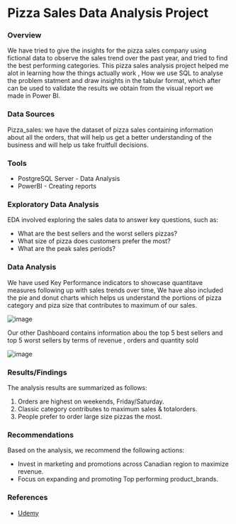 # Pizza Sales Data Analysis Project

### Overview
We have tried to give the insights for the pizza sales company using fictional data to observe the sales trend over the past year, and tried to find the  best performing categories. This pizza sales analysis project helped me alot in learning how the things actually work , How we use SQL to analyse the problem statment and draw insights in the tabular format, which after can be used to validate the results we obtain from the visual report we made in Power BI.

### Data Sources

Pizza_sales: we have the dataset of pizza sales containing information about all the orders, that will help us get a better understanding of the business and will help us take fruitfull decisions.

### Tools 

- PostgreSQL Server - Data Analysis
- PowerBI - Creating reports

### Exploratory Data Analysis

EDA involved exploring the sales data to answer key questions, such as:

- What are the best sellers and the worst sellers pizzas?
- What size of pizza does customers prefer the most?
- What are the peak sales periods?

### Data Analysis
We have used Key Performance indicators to showcase quantitave measures following up with sales trends over time, We have also included the pie and donut charts which helps us understand the portions of pizza category and piza size that contributes to maximum of our sales. 

![image](https://github.com/kunal3856/Guided_Project-Pizza_Sales/assets/65026671/69bddcd4-97b9-4a0a-9179-69931b85a6db)


Our other Dashboard contains information abou the top 5 best sellers and top 5 worst sellers by terms of revenue , orders and quantity sold

![image](https://github.com/kunal3856/Guided_Project-Pizza_Sales/assets/65026671/7d59482a-02ac-4fac-8321-bfb69775edf4)

### Results/Findings

The analysis results are summarized as follows:
1. Orders are highest on weekends, Friday/Saturday.
2. Classic category contributes to maximum sales & totalorders.
3. People prefer to order large size pizzas the most.

### Recommendations

Based on the analysis, we recommend the following actions:
- Invest in marketing and promotions across Canadian region to maximize revenue.
- Focus on expanding and promoting Top performing product_brands.

### References
- [Udemy](https://www.udemy.com/course/microsoft-power-bi-up-running-with-power-bi-desktop/?couponCode=KEEPLEARNING)


